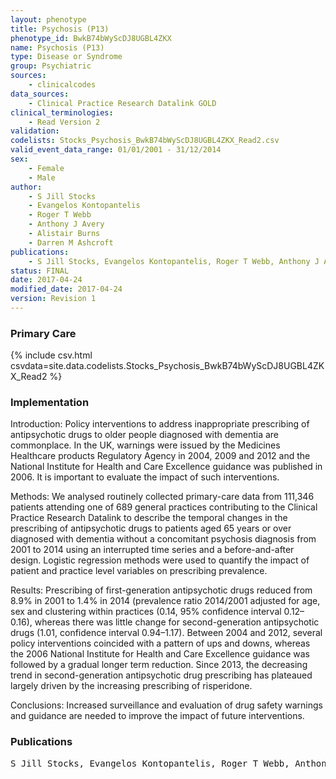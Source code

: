```yaml
---
layout: phenotype
title: Psychosis (P13)
phenotype_id: BwkB74bWyScDJ8UGBL4ZKX
name: Psychosis (P13)
type: Disease or Syndrome
group: Psychiatric
sources: 
    - clinicalcodes
data_sources:
    - Clinical Practice Research Datalink GOLD
clinical_terminologies:
    - Read Version 2
validation:
codelists: Stocks_Psychosis_BwkB74bWyScDJ8UGBL4ZKX_Read2.csv
valid_event_data_range: 01/01/2001 - 31/12/2014
sex:
    - Female
    - Male
author:
    - S Jill Stocks
    - Evangelos Kontopantelis
    - Roger T Webb
    - Anthony J Avery
    - Alistair Burns
    - Darren M Ashcroft    
publications:
    - S Jill Stocks, Evangelos Kontopantelis, Roger T Webb, Anthony J Avery, Alistair Burns, Darren M Ashcroft, Antipsychotic Prescribing to Patients Diagnosed with Dementia Without a Diagnosis of Psychosis in the Context of National Guidance and Drug Safety Warnings Longitudinal Study in UK General Practice. Drug Safety, 40(8), 679-692, 2017.
status: FINAL
date: 2017-04-24
modified_date: 2017-04-24
version: Revision 1
---
```


### Primary Care

{% include csv.html csvdata=site.data.codelists.Stocks_Psychosis_BwkB74bWyScDJ8UGBL4ZKX_Read2 %}

### Implementation

Introduction:
Policy interventions to address inappropriate prescribing of antipsychotic drugs to older people diagnosed with dementia are commonplace. In the UK, warnings were issued by the Medicines Healthcare products Regulatory Agency in 2004, 2009 and 2012 and the National Institute for Health and Care Excellence guidance was published in 2006. It is important to evaluate the impact of such interventions.

Methods:
We analysed routinely collected primary-care data from 111,346 patients attending one of 689 general practices contributing to the Clinical Practice Research Datalink to describe the temporal changes in the prescribing of antipsychotic drugs to patients aged 65 years or over diagnosed with dementia without a concomitant psychosis diagnosis from 2001 to 2014 using an interrupted time series and a before-and-after design. Logistic regression methods were used to quantify the impact of patient and practice level variables on prescribing prevalence.

Results:
Prescribing of first-generation antipsychotic drugs reduced from 8.9% in 2001 to 1.4% in 2014 (prevalence ratio 2014/2001 adjusted for age, sex and clustering within practices (0.14, 95% confidence interval 0.12–0.16), whereas there was little change for second-generation antipsychotic drugs (1.01, confidence interval 0.94–1.17). Between 2004 and 2012, several policy interventions coincided with a pattern of ups and downs, whereas the 2006 National Institute for Health and Care Excellence guidance was followed by a gradual longer term reduction. Since 2013, the decreasing trend in second-generation antipsychotic drug prescribing has plateaued largely driven by the increasing prescribing of risperidone.

Conclusions:
Increased surveillance and evaluation of drug safety warnings and guidance are needed to improve the impact of future interventions.

### Publications

<pre>
S Jill Stocks, Evangelos Kontopantelis, Roger T Webb, Anthony J Avery, Alistair Burns, Darren M Ashcroft, Antipsychotic Prescribing to Patients Diagnosed with Dementia Without a Diagnosis of Psychosis in the Context of National Guidance and Drug Safety Warnings Longitudinal Study in UK General Practice. Drug Safety, 40(8), 679-692, 2017.
</pre>
